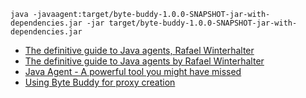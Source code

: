 ```shell
java -javaagent:target/byte-buddy-1.0.0-SNAPSHOT-jar-with-dependencies.jar -jar target/byte-buddy-1.0.0-SNAPSHOT-jar-with-dependencies.jar
```

- [The definitive guide to Java agents, Rafael Winterhalter](https://www.youtube.com/watch?v=cwYkoJWZj_w)
- [The definitive guide to Java agents by Rafael Winterhalter](https://www.youtube.com/watch?v=oflzFGONG08)
- [Java Agent - A powerful tool you might have missed](https://sathiyakugan.medium.com/java-agent-a-powerful-tool-you-might-have-missed-fe6a85884481)
- [Using Byte Buddy for proxy creation](http://mydailyjava.blogspot.com/2022/02/using-byte-buddy-for-proxy-creation.html)